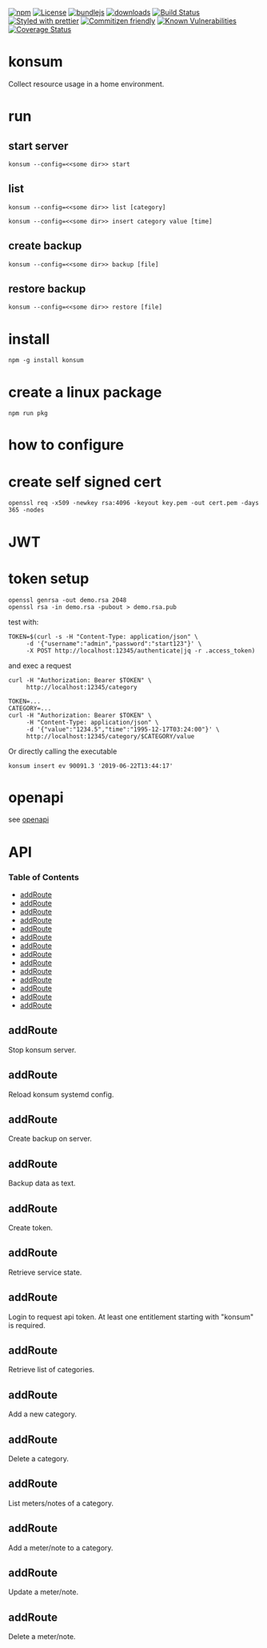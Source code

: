 [![npm](https://img.shields.io/npm/v/@konsumation/konsum.svg)](https://www.npmjs.com/package/@konsumation/konsum)
[![License](https://img.shields.io/badge/License-BSD%203--Clause-blue.svg)](https://opensource.org/licenses/BSD-3-Clause)
[![bundlejs](https://deno.bundlejs.com/?q=@konsumation/konsum\&badge=detailed)](https://bundlejs.com/?q=@konsumation/konsum)
[![downloads](http://img.shields.io/npm/dm/@konsumation/konsum.svg?style=flat-square)](https://npmjs.org/package/@konsumation/konsum)
[![Build Status](https://img.shields.io/endpoint.svg?url=https%3A%2F%2Factions-badge.atrox.dev%2Fkonsumation%2Fkonsum%2Fbadge\&style=flat)](https://actions-badge.atrox.dev/konsumation/konsum/goto)
[![Styled with prettier](https://img.shields.io/badge/styled_with-prettier-ff69b4.svg)](https://github.com/prettier/prettier)
[![Commitizen friendly](https://img.shields.io/badge/commitizen-friendly-brightgreen.svg)](http://commitizen.github.io/cz-cli/)
[![Known Vulnerabilities](https://snyk.io/test/github/konsumation/konsum/badge.svg)](https://snyk.io/test/github/konsumation/konsum)
[![Coverage Status](https://coveralls.io/repos/konsumation/konsum/badge.svg)](https://coveralls.io/github/konsumation/konsum)

# konsum

Collect resource usage in a home environment.

# run

## start server

```shell
konsum --config=<<some dir>> start
```

## list

```shell
konsum --config=<<some dir>> list [category]
```

```shell
konsum --config=<<some dir>> insert category value [time]
```

## create backup

```shell
konsum --config=<<some dir>> backup [file]
```

## restore backup

```shell
konsum --config=<<some dir>> restore [file]
```

# install

```shell
npm -g install konsum
```

# create a linux package

```shell
npm run pkg
```

# how to configure

# create self signed cert

```shell
openssl req -x509 -newkey rsa:4096 -keyout key.pem -out cert.pem -days 365 -nodes
```

# JWT

# token setup

```shell
openssl genrsa -out demo.rsa 2048
openssl rsa -in demo.rsa -pubout > demo.rsa.pub
```

test with:

```shell
TOKEN=$(curl -s -H "Content-Type: application/json" \
     -d '{"username":"admin","password":"start123"}' \
     -X POST http://localhost:12345/authenticate|jq -r .access_token)
```

and exec a request

```shell
curl -H "Authorization: Bearer $TOKEN" \
     http://localhost:12345/category
```

```shell
TOKEN=...
CATEGORY=...
curl -H "Authorization: Bearer $TOKEN" \
     -H "Content-Type: application/json" \
     -d '{"value":"1234.5","time":"1995-12-17T03:24:00"}' \
     http://localhost:12345/category/$CATEGORY/value
```

Or directly calling the executable

```shell
konsum insert ev 90091.3 '2019-06-22T13:44:17'
```

# openapi

see [openapi](https://konsumation.github.io/openapi/index.html)

# API

<!-- Generated by documentation.js. Update this documentation by updating the source code. -->

### Table of Contents

*   [addRoute](#addroute)
*   [addRoute](#addroute-1)
*   [addRoute](#addroute-2)
*   [addRoute](#addroute-3)
*   [addRoute](#addroute-4)
*   [addRoute](#addroute-5)
*   [addRoute](#addroute-6)
*   [addRoute](#addroute-7)
*   [addRoute](#addroute-8)
*   [addRoute](#addroute-9)
*   [addRoute](#addroute-10)
*   [addRoute](#addroute-11)
*   [addRoute](#addroute-12)
*   [addRoute](#addroute-13)

## addRoute

Stop konsum server.

## addRoute

Reload konsum systemd config.

## addRoute

Create backup on server.

## addRoute

Backup data as text.

## addRoute

Create token.

## addRoute

Retrieve service state.

## addRoute

Login to request api token.
At least one entitlement starting with "konsum" is required.

## addRoute

Retrieve list of categories.

## addRoute

Add a new category.

## addRoute

Delete a category.

## addRoute

List meters/notes of a category.

## addRoute

Add a meter/note to a category.

## addRoute

Update a meter/note.

## addRoute

Delete a meter/note.
